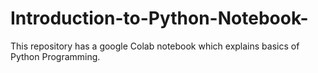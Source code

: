 # Introduction-to-Python-Notebook-
This repository has a google Colab notebook which explains basics of Python Programming.
